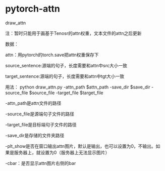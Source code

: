 # pytorch-attn
draw_attn

注：暂时只能用于画基于Tenosr的attn权重，文本文件的attn之后更新

数据：

attn：用pytorch的torch.save把attn权重保存下

source_sentence:源端的句子，长度需要和attn中src大小一致

target_sentence:源端的句子，长度需要和attn中tgt大小一致


用法：
python draw_attn.py -attn_path $attn_path -save_dir $save_dir -source_file $source_file -target_file $target_file

-attn_path是attn文件的路径

-source_file是源端句子文件的路径

-target_file是目标端句子文件的路径

-save_dir是存储的文件夹路径

-plt_show是否在窗口输出attn图片，默认是输出，也可以设置为0，不输出。如果是服务器上，就设置为0（服务器上无法显示图片）

-cbar：是否显示attn图片右侧的bar
